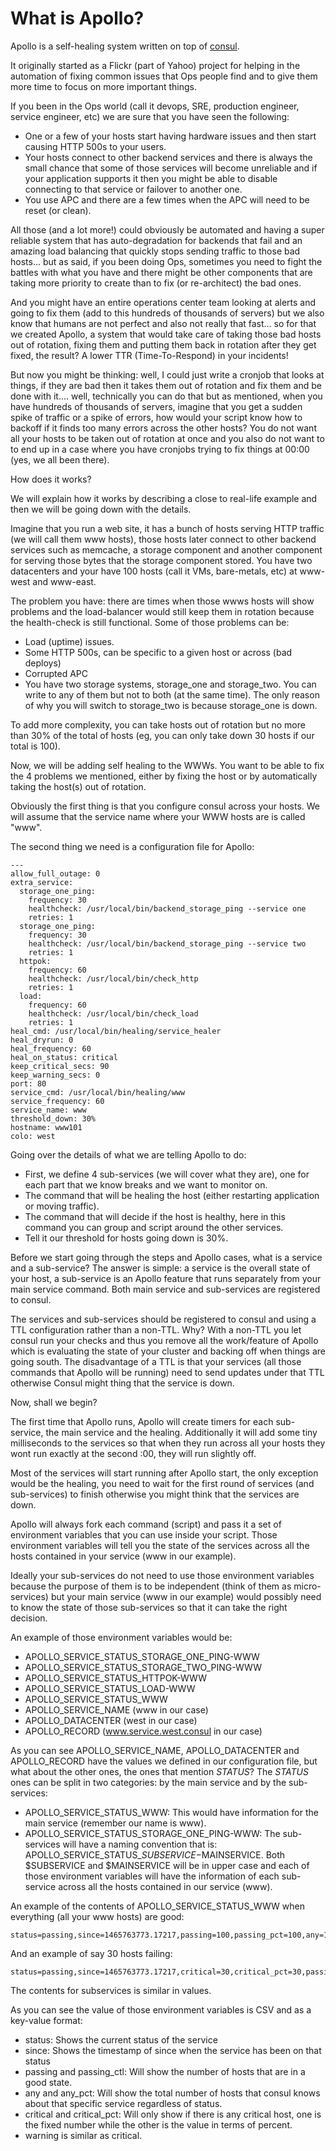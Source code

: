 # What is Apollo?

Apollo is a self-healing system written on top of
[consul](http://www.consul.io).

It originally started as a Flickr (part of Yahoo) project for helping in the
automation of fixing common issues that Ops people find and to give them more
time to focus on more important things.

If you been in the Ops world (call it devops, SRE, production engineer, service
engineer, etc) we are sure that you have seen the following:

* One or a few of your hosts start having hardware issues and then start causing
HTTP 500s to your users.
* Your hosts connect to other backend services and there is always the small
chance that some of those services will become unreliable and if your
application supports it then you might be able to disable connecting to that
service or failover to another one.
* You use APC and there are a few times when the APC will need to be reset (or
clean).

All those (and a lot more!) could obviously be automated and having a super
reliable system that has auto-degradation for backends that fail and an amazing
load balancing that quickly stops sending traffic to those bad hosts... but as
said, if you been doing Ops, sometimes you need to fight the battles with what
you have and there might be other components that are taking more priority to
create than to fix (or re-architect) the bad ones.

And you might have an entire operations center team looking at alerts and going to
fix them (add to this hundreds of thousands of servers) but we also know that
humans are not perfect and also not really that fast... so for that we created
Apollo, a system that would take care of taking those bad hosts out of rotation,
fixing them and putting them back in rotation after they get fixed, the result?
A lower TTR (Time-To-Respond) in your incidents!

But now you might be thinking: well, I could just write a cronjob that looks at
things, if they are bad then it takes them out of rotation and fix them and be done
with it.... well, technically you can do that but as mentioned, when you have
hundreds of thousands of servers, imagine that you get a sudden spike of
traffic or a spike of errors, how would your script know how to backoff if it
finds too many errors across the other hosts? You do not want all your hosts to
be taken out of rotation at once and you also do not want to to end up in a case
where you have cronjobs trying to fix things at 00:00 (yes, we all been there).

How does it works?

We will explain how it works by describing a close to real-life example and then
we will be going down with the details.

Imagine that you run a web site, it has a bunch of hosts serving HTTP traffic
(we will call them www hosts), those hosts later connect to other backend
services such as memcache, a storage component and another component for serving
those bytes that the storage component stored. You have two datacenters and
your have 100 hosts (call it VMs, bare-metals, etc) at www-west and www-east.

The problem you have: there are times when those wwws hosts will show problems
and the load-balancer would still keep them in rotation because the health-check
is still functional. Some of those problems can be:

* Load (uptime) issues.
* Some HTTP 500s, can be specific to a given host or across (bad deploys)
* Corrupted APC
* You have two storage systems, storage_one and storage_two. You can write to
any of them but not to both (at the same time). The only reason of why you will
switch to storage_two is because storage_one is down.

To add more complexity, you can take hosts out of rotation but no more than 30%
of the total of hosts (eg, you can only take down 30 hosts if our total is 100).

Now, we will be adding self healing to the WWWs. You want to be able to fix the
4 problems we mentioned, either by fixing the host or by automatically taking
the host(s) out of rotation.

Obviously the first thing is that you configure consul across your hosts. We
will assume that the service name where your WWW hosts are is called "www". 

The second thing we need is a configuration file for Apollo:

```
--- 
allow_full_outage: 0
extra_service: 
  storage_one_ping:
    frequency: 30
    healthcheck: /usr/local/bin/backend_storage_ping --service one
    retries: 1
  storage_one_ping:
    frequency: 30
    healthcheck: /usr/local/bin/backend_storage_ping --service two
    retries: 1
  httpok: 
    frequency: 60
    healthcheck: /usr/local/bin/check_http
    retries: 1
  load: 
    frequency: 60
    healthcheck: /usr/local/bin/check_load
    retries: 1
heal_cmd: /usr/local/bin/healing/service_healer
heal_dryrun: 0
heal_frequency: 60
heal_on_status: critical
keep_critical_secs: 90
keep_warning_secs: 0
port: 80
service_cmd: /usr/local/bin/healing/www
service_frequency: 60
service_name: www
threshold_down: 30%
hostname: www101
colo: west
```

Going over the details of what we are telling Apollo to do:

* First, we define 4 sub-services (we will cover what they are), one for each
part that we know breaks and we want to monitor on.
* The command that will be healing the host (either restarting application or
moving traffic).
* The command that will decide if the host is healthy, here in this command you
can group and script around the other services.
* Tell it our threshold for hosts going down is 30%.

Before we start going through the steps and Apollo cases, what is a service and
a sub-service? The answer is simple: a service is the overall state of your
host, a sub-service is an Apollo feature that runs separately from your main
service command. Both main service and sub-services are registered to consul.

The services and sub-services should be registered to consul and using a TTL
configuration rather than a non-TTL. Why? With a non-TTL you let consul run your
checks and thus you remove all the work/feature of Apollo which is evaluating
the state of your cluster and backing off when things are going south. The
disadvantage of a TTL is that your services (all those commands that Apollo will
be running) need to send updates under that TTL otherwise Consul might thing
that the service is down.

Now, shall we begin?

The first time that Apollo runs, Apollo will create timers for each sub-service,
the main service and the healing. Additionally it will add some tiny
milliseconds to the services so that when they run across all your hosts they
wont run exactly at the second :00, they will run slightly off.

Most of the services will start running after Apollo start, the only exception
would be the healing, you need to wait for the first round of services (and
sub-services) to finish otherwise you might think that the services are down.

Apollo will always fork each command (script) and pass it a set of environment
variables that you can use inside your script. Those environment variables will
tell you the state of the services across all the hosts contained in your
service (www in our example).

Ideally your sub-services do not need to use those environment variables because
the purpose of them is to be independent (think of them as micro-services) but
your main service (www in our example) would possibly need to know the state of
those sub-services so that it can take the right decision.

An example of those environment variables would be:

* APOLLO_SERVICE_STATUS_STORAGE_ONE_PING-WWW
* APOLLO_SERVICE_STATUS_STORAGE_TWO_PING-WWW
* APOLLO_SERVICE_STATUS_HTTPOK-WWW
* APOLLO_SERVICE_STATUS_LOAD-WWW
* APOLLO_SERVICE_STATUS_WWW
* APOLLO_SERVICE_NAME (www in our case)
* APOLLO_DATACENTER (west in our case)
* APOLLO_RECORD (www.service.west.consul in our case)


As you can see APOLLO_SERVICE_NAME, APOLLO_DATACENTER and APOLLO_RECORD have the
values we defined in our configuration file, but what about the other ones, the
ones that mention *STATUS*? The *STATUS* ones can be split in two categories: by
the main service and by the sub-services:

* APOLLO_SERVICE_STATUS_WWW: This would have information for the main service
(remember our name is www).
* APOLLO_SERVICE_STATUS_STORAGE_ONE_PING-WWW: The sub-services will have a
naming convention that is: APOLLO_SERVICE_STATUS_$SUBSERVICE-$MAINSERVICE. Both
$SUBSERVICE and $MAINSERVICE will be in upper case and each of those environment
variables will have the information of each sub-service across all the hosts
contained in our service (www).

An example of the contents of APOLLO_SERVICE_STATUS_WWW when everything (all
your www hosts) are good:

```
status=passing,since=1465763773.17217,passing=100,passing_pct=100,any=100,any_pct=100
```

And an example of say 30 hosts failing:

```
status=passing,since=1465763773.17217,critical=30,critical_pct=30,passing=70,passing_pct=70,any=100,any_pct=100
```

The contents for subservices is similar in values.

As you can see the value of those environment variables is CSV and as a
key-value format:

* status: Shows the current status of the service
* since: Shows the timestamp of since when the service has been on that status
* passing and passing_ctl: Will show the number of hosts that are in a good state.
* any and any_pct: Will show the total number of hosts that consul knows about
that specific service regardless of status.
* critical and critical_pct: Will only show if there is any critical host, one
is the fixed number while the other is the value in terms of percent.
* warning is similar as critical.



